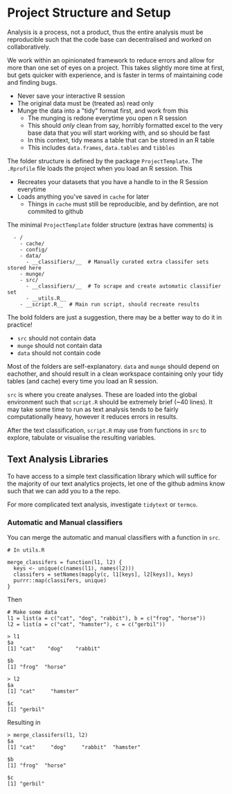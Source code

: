 # Project Structure and Setup

Analysis is a process, not a product, thus the entire analysis must be
reproducible such that the code base can decentralised and worked on
collaboratively.  

We work within an opinionated framework to reduce errors and
allow for more than one set of eyes on a project.  This takes slightly more time
at first, but gets quicker with experience, and is faster in terms of
maintaining code and finding bugs.

 - Never save your interactive R session
 - The original data must be (treated as) read only
 - Munge the data into a "tidy" format first, and work from this
   - The munging is redone everytime you open n R session
   - This should _only_ clean from say, horribly formatted excel to the very
   base data that you will start working with, and so should be fast
   - In this context, tidy means a table that can be stored in an R table
   - This includes `data.frames`, `data.tables` and `tibbles`

The folder structure is defined by the package `ProjectTemplate`. The
`.Rprofile` file loads the project when you load an R session. This

 - Recreates your datasets that you have a handle to in the R Session everytime
 - Loads anything you've saved in `cache` for later
   - Things in `cache` must still be reproducible, and by defintion, are not
   commited to github

The minimal `ProjectTemplate` folder structure (extras have comments) is

```
  - /
    - cache/
    - config/
    - data/
      - __classifiers/__  # Manually curated extra classifer sets stored here
    - munge/
    - src/
      - __classifiers/__  # To scrape and create automatic classifier set
      - __utils.R__
    - __script.R__  # Main run script, should recreate results
```

The bold folders are just a suggestion, there may be a better way to do it in
practice!

 - `src` should not contain data
 - `munge` should not contain data
 - `data` should not contain code

Most of the folders are self-explanatory. `data` and `munge` should depend on
eachother, and should result in a clean workspace containing only your tidy
tables (and cache) every time you load an R session.

`src` is where you create analyses. These are loaded into the global environment
such that `script.R` should be extremely brief (~40 lines). It may take some time
to run as text analysis tends to be fairly computationally heavy, however it
reduces errors in results.

After the text classification, `script.R` may use from functions in `src` to
explore, tabulate or visualise the resulting variables.

## Text Analysis Libraries

To have access to a simple text classification library which will suffice for
the majority of our text analytics projects, let one of the github admins know
such that we can add you to a the repo.  

For more complicated text analysis, investigate `tidytext` or `termco`.

### Automatic and Manual classifiers

You can merge the automatic and manual classifiers with a function in `src`.

```
# In utils.R

merge_classifers = function(l1, l2) {
  keys <- unique(c(names(l1), names(l2)))
  classifers = setNames(mapply(c, l1[keys], l2[keys]), keys)
  purrr::map(classifers, unique)
}
```

Then

```
# Make some data
l1 = list(a = c("cat", "dog", "rabbit"), b = c("frog", "horse"))
l2 = list(a = c("cat", "hamster"), c = c("gerbil"))

> l1
$a
[1] "cat"    "dog"    "rabbit"

$b
[1] "frog"  "horse"

> l2
$a
[1] "cat"     "hamster"

$c
[1] "gerbil"
```

Resulting in

```
> merge_classifers(l1, l2)
$a
[1] "cat"     "dog"     "rabbit"  "hamster"

$b
[1] "frog"  "horse"

$c
[1] "gerbil"
```

